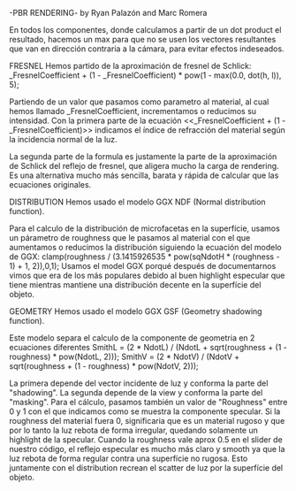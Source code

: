 -PBR RENDERING- by Ryan Palazón and Marc Romera

En todos los componentes, donde calculamos a partir de un dot product el resultado, hacemos un max para que no se usen los vectores resultantes que van en dirección contraria a la cámara, para evitar efectos indeseados.

FRESNEL
Hemos partido de la aproximación de fresnel de Schlick:
_FresnelCoefficient + (1 - _FresnelCoefficient) * pow(1 - max(0.0, dot(h, l)), 5);

Partiendo de un valor que pasamos como parametro al material, al cual hemos llamado _FresnelCoefficient, incrementamos o reducimos su intensidad. Con la primera parte de la ecuación <<_FresnelCoefficient + (1 - _FresnelCoefficient)>> indicamos el índice de refracción del material según la incidencia normal de la luz.

La segunda parte de la formula es justamente la parte de la aproximación de Schlick del reflejo de fresnel, que aligera mucho la carga de rendering. Es una alternativa mucho más sencilla, barata y rápida de calcular que las ecuaciones originales.

DISTRIBUTION
Hemos usado el modelo GGX NDF (Normal distribution function).

Para el calculo de la distribución de microfacetas en la superfície, usamos un párametro de roughness que le pasamos al material con el que aumentamos o reducimos la distribución siguiendo la ecuación del modelo de GGX: clamp(roughness / (3.1415926535 * pow(sqNdotH * (roughness - 1) + 1, 2)),0,1);
Usamos el model GGX porqué después de documentarnos vimos que era de los más populares debido al buen highlight especular que tiene mientras mantiene una distribución decente en la superfície del objeto.

GEOMETRY
Hemos usado el modelo GGX GSF (Geometry shadowing function).

Este modelo separa el calculo de la componente de geometria en 2 ecuaciones diferentes
SmithL = (2 * NdotL) / (NdotL + sqrt(roughness + (1 - roughness) * pow(NdotL, 2)));
SmithV = (2 * NdotV) / (NdotV + sqrt(roughness + (1 - roughness) * pow(NdotV, 2)));

La primera depende del vector incidente de luz y conforma la parte del "shadowing".
La segunda depende de la view y conforma la parte del "masking".
Para el cálculo, pasamos también un valor de "Roughness" entre 0 y 1 con el que indicamos como se muestra la componente specular.
Si la roughness del material fuera 0, significaria que es un material rugoso y que por lo tanto la luz rebota de forma irregular, quedando solamente un highlight de la specular.
Cuando la roughness vale aprox 0.5 en el slider de nuestro código, el reflejo especular es mucho más claro y smooth ya que la luz rebota de forma regular contra una superfície no rugosa.
Esto juntamente con el distribution recrean el scatter de luz por la superfície del objeto.